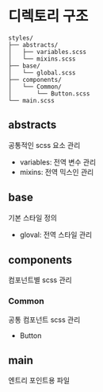 # 디렉토리 구조

```
styles/
├── abstracts/
│   ├── variables.scss
│   └── mixins.scss
├── base/
│   └── global.scss
├── components/
│   └── Common/
│       └── Button.scss
└── main.scss
```

## abstracts

공통적인 scss 요소 관리

- variables: 전역 변수 관리
- mixins: 전역 믹스인 관리

## base

기본 스타일 정의

- gloval: 전역 스타일 관리

## components

컴포넌트별 scss 관리

### Common

공통 컴포넌트 scss 관리

- Button

## main

엔트리 포인트용 파일
